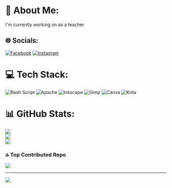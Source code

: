 # 💫 About Me:
I'm currently working on as a teacher<br>


## 🌐 Socials:
[![Facebook](https://img.shields.io/badge/Facebook-%231877F2.svg?logo=Facebook&logoColor=white)](https://facebook.com/rezk) [![Instagram](https://img.shields.io/badge/Instagram-%23E4405F.svg?logo=Instagram&logoColor=white)](https://instagram.com/rezkyardiansyahputra) 

# 💻 Tech Stack:
![Bash Script](https://img.shields.io/badge/bash_script-%23121011.svg?style=for-the-badge&logo=gnu-bash&logoColor=white) ![Apache](https://img.shields.io/badge/apache-%23D42029.svg?style=for-the-badge&logo=apache&logoColor=white) ![Inkscape](https://img.shields.io/badge/Inkscape-e0e0e0?style=for-the-badge&logo=inkscape&logoColor=080A13) ![Gimp](https://img.shields.io/badge/Gimp-657D8B?style=for-the-badge&logo=gimp&logoColor=FFFFFF) ![Canva](https://img.shields.io/badge/Canva-%2300C4CC.svg?style=for-the-badge&logo=Canva&logoColor=white) ![Krita](https://img.shields.io/badge/Krita-203759?style=for-the-badge&logo=krita&logoColor=EEF37B)
# 📊 GitHub Stats:
![](https://github-readme-stats.vercel.app/api?username=rezkyardiansyahputra&theme=dark&hide_border=false&include_all_commits=false&count_private=false)<br/>
![](https://nirzak-streak-stats.vercel.app/?user=rezkyardiansyahputra&theme=dark&hide_border=false)<br/>
![](https://github-readme-stats.vercel.app/api/top-langs/?username=rezkyardiansyahputra&theme=dark&hide_border=false&include_all_commits=false&count_private=false&layout=compact)

### 🔝 Top Contributed Repo
![](https://github-contributor-stats.vercel.app/api?username=rezkyardiansyahputra&limit=5&theme=dark&combine_all_yearly_contributions=true)

---
[![](https://visitcount.itsvg.in/api?id=rezkyardiansyahputra&icon=0&color=0)](https://visitcount.itsvg.in)

<!-- Proudly created with GPRM ( https://gprm.itsvg.in ) -->
